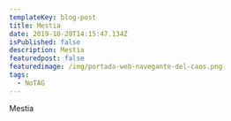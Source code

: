 ```yaml
---
templateKey: blog-post
title: Mestia
date: 2019-10-28T14:15:47.134Z
isPublished: false
description: Mestia
featuredpost: false
featuredimage: /img/portada-web-navegante-del-caos.png
tags:
  - NoTAG
---
```

Mestia
